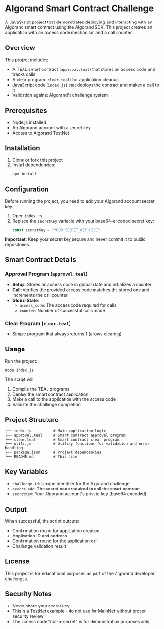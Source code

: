 
# Algorand Smart Contract Challenge

A JavaScript project that demonstrates deploying and interacting with an Algorand smart contract using the Algorand SDK. This project creates an application with an access code mechanism and a call counter.

## Overview

This project includes:
- A TEAL smart contract (`approval.teal`) that stores an access code and tracks calls
- A clear program (`clear.teal`) for application cleanup
- JavaScript code (`index.js`) that deploys the contract and makes a call to it
- Validation against Algorand's challenge system

## Prerequisites

- Node.js installed
- An Algorand account with a secret key
- Access to Algorand TestNet

## Installation

1. Clone or fork this project
2. Install dependencies:
   ```bash
   npm install
   ```

## Configuration

Before running the project, you need to add your Algorand account secret key:

1. Open `index.js`
2. Replace the `secretKey` variable with your base64-encoded secret key:
   ```javascript
   const secretKey = "YOUR_SECRET_KEY_HERE";
   ```

**Important**: Keep your secret key secure and never commit it to public repositories.

## Smart Contract Details

### Approval Program (`approval.teal`)
- **Setup**: Stores an access code in global state and initializes a counter
- **Call**: Verifies the provided access code matches the stored one and increments the call counter
- **Global State**: 
  - `access_code`: The access code required for calls
  - `counter`: Number of successful calls made

### Clear Program (`clear.teal`)
- Simple program that always returns 1 (allows clearing)

## Usage

Run the project:
```bash
node index.js
```

The script will:
1. Compile the TEAL programs
2. Deploy the smart contract application
3. Make a call to the application with the access code
4. Validate the challenge completion

## Project Structure

```
├── index.js          # Main application logic
├── approval.teal     # Smart contract approval program
├── clear.teal        # Smart contract clear program
├── utils.js          # Utility functions for validation and error handling
├── package.json      # Project dependencies
└── README.md         # This file
```

## Key Variables

- `challenge_id`: Unique identifier for the Algorand challenge
- `accessCode`: The secret code required to call the smart contract
- `secretKey`: Your Algorand account's private key (base64 encoded)

## Output

When successful, the script outputs:
- Confirmation round for application creation
- Application ID and address
- Confirmation round for the application call
- Challenge validation result

## License

This project is for educational purposes as part of the Algorand developer challenges.

## Security Notes

- Never share your secret key
- This is a TestNet example - do not use for MainNet without proper security review
- The access code "not-a-secret" is for demonstration purposes only
